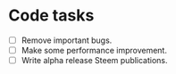 # Code tasks

* [ ] Remove important bugs.
* [ ] Make some performance improvement.
* [ ] Write alpha release Steem publications.
